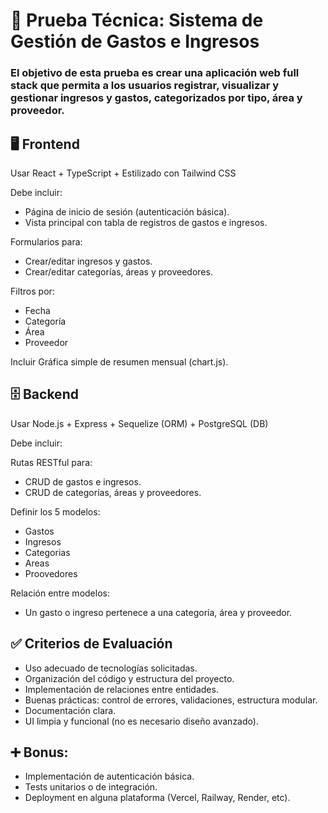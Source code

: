 # 🧪 Prueba Técnica: Sistema de Gestión de Gastos e Ingresos

### El objetivo de esta prueba es crear una aplicación web full stack que permita a los usuarios registrar, visualizar y gestionar ingresos y gastos, categorizados por tipo, área y proveedor.

## 🖥️ Frontend
Usar React + TypeScript + Estilizado con Tailwind CSS

Debe incluir:

- Página de inicio de sesión (autenticación básica).
- Vista principal con tabla de registros de gastos e ingresos.

Formularios para:

- Crear/editar ingresos y gastos.
- Crear/editar categorías, áreas y proveedores.

Filtros por:

- Fecha
- Categoría
- Área
- Proveedor

Incluir Gráfica simple de resumen mensual (chart.js).

## 🗄️ Backend
Usar Node.js + Express + Sequelize (ORM) + PostgreSQL (DB)

Debe incluir:

Rutas RESTful para:

- CRUD de gastos e ingresos.
- CRUD de categorías, áreas y proveedores.

Definir los 5 modelos:

- Gastos
- Ingresos
- Categorias
- Areas
- Proovedores

Relación entre modelos:

- Un gasto o ingreso pertenece a una categoría, área y proveedor.

## ✅ Criterios de Evaluación

- Uso adecuado de tecnologías solicitadas.
- Organización del código y estructura del proyecto.
- Implementación de relaciones entre entidades.
- Buenas prácticas: control de errores, validaciones, estructura modular.
- Documentación clara.
- UI limpia y funcional (no es necesario diseño avanzado).

## ➕ Bonus:

- Implementación de autenticación básica.
- Tests unitarios o de integración.
- Deployment en alguna plataforma (Vercel, Railway, Render, etc).
